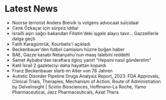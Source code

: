 # Latest News
-  Noorse terrorist Anders Breivik is volgens advocaat suïcidaal
-  Cenk Özkaçar için sürpriz iddia!
-  İsrailli aşırı sağcı bakandan Filistin'deki işgale alaycı tavır... Gazzelilerle dalga geçti
-  Fatih Karagümrük, Kourbelis'i açıkladı
-  Beckenbauer'den futbol camiasını hüzne boğan haber
-  BAE, Gazze kasabı Netanyahu'nun maaş talebini reddetti
-  Samet Aybaba'dan taraftara ilginç yanıt! "Hepsini nasıl gönderelim"
-  Katil İsrail 2 gazeteciyi daha hayattan kopardı
-  Franz Beckenbauer starb im Alter von 78 Jahren
-  Autistic Disorder Pipeline Drugs Analysis Report, 2023: FDA Approvals, Clinical Trials, Therapies, Mechanism of Action, Route of Administration by DelveInsight | Scioto Biosciences, Hoffmann-La Roche, Yamo Pharmaceutical, Jazz Pharmaceuticals, Axial Thera
